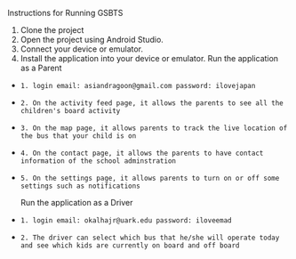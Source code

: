 Instructions for Running GSBTS 
1. Clone the project 
4. Open the project using Android Studio. 
5. Connect your device or emulator. 
6. Install the application into your device or emulator. 
    Run the application as a Parent 
*     1. login email: asiandragoon@gmail.com password: ilovejapan 
*     2. On the activity feed page, it allows the parents to see all the children's board activity 
*     3. On the map page, it allows parents to track the live location of the bus that your child is on 
*     4. On the contact page, it allows the parents to have contact information of the school adminstration 
*     5. On the settings page, it allows parents to turn on or off some settings such as notifications 
    
    Run the application as a Driver 
*     1. login email: okalhajr@uark.edu password: iloveemad 
*     2. The driver can select which bus that he/she will operate today and see which kids are currently on board and off board

